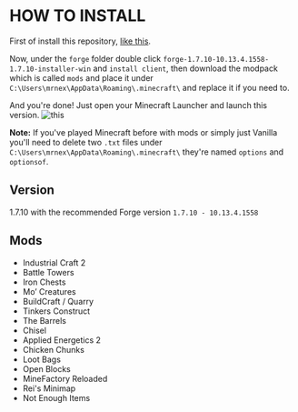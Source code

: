 # HOW TO INSTALL

First of install this repository, [like this](https://i.imgur.com/51MBexm.png).

Now, under the `forge` folder double click `forge-1.7.10-10.13.4.1558-1.7.10-installer-win` and `install client`, then download the modpack which is called `mods` and place it under `C:\Users\mrnex\AppData\Roaming\.minecraft\` and replace it if you need to.

And you're done! Just open your Minecraft Launcher and launch this version. ![this](https://i.imgur.com/PJMpVJS.png)

**Note:** If you've played Minecraft before with mods or simply just Vanilla you'll need to delete two `.txt` files under `C:\Users\mrnex\AppData\Roaming\.minecraft\` they're named `options` and `optionsof`.

## Version

1.7.10 with the recommended Forge version `1.7.10 - 10.13.4.1558`

## Mods

- Industrial Craft 2
- Battle Towers
- Iron Chests
- Mo’ Creatures
- BuildCraft / Quarry
- Tinkers Construct
- The Barrels
- Chisel
- Applied Energetics 2
- Chicken Chunks
- Loot Bags
- Open Blocks
- MineFactory Reloaded
- Rei's Minimap
- Not Enough Items
